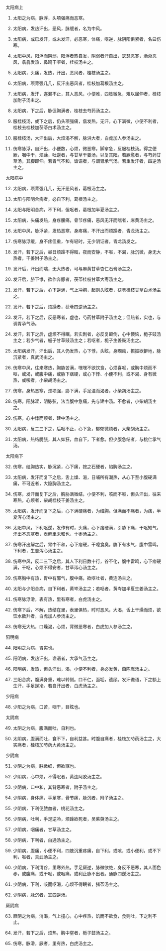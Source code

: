 太阳病上

1. 太阳之为病，脉浮，头项强痛而恶寒。

2. 太阳病，发热汗出，恶风，脉缓者，名为中风。

3. 太阳病，或已发汗，或未发汗，必恶寒，体痛，呕逆，脉阴阳俱紧者，名曰伤寒。

4. 太阳中风，阳浮而阴弱，阳浮者热自发，阴弱者汗自出，瑟瑟恶寒，淅淅恶风，翕翕发热，鼻鸣干呕者，桂枝汤主之。

5. 太阳病，头痛，发热，汗出，恶风者，桂枝汤主之。

6. 太阳病，项背强几几，反汗出恶风者，桂枝加葛根汤主之。

7. 太阳病，发汗，遂漏不止，其人恶风，小便难，四肢微急，难以屈伸者，桂枝加附子汤主之。

8. 太阳病，下之后，脉促胸满者，桂枝去芍药汤主之。

9. 服桂枝汤，或下之后，仍头项强痛，翕发热，无汗，心下满微，小便不利者，桂枝去桂枝加茯苓白术汤主之。

10. 服桂枝汤，大汗出后，大烦渴不解，脉洪大者，白虎加人参汤主之。

11. 伤寒脉浮，自汗出，小便数，心烦，微恶寒，脚挛急，反服桂枝汤。得之便厥，咽中干，烦躁，吐逆者，与甘草干姜汤，以复其阳。若厥愈者，与芍药甘草汤，其脚即伸。若胃气不和，谵语者，与谓胃承气汤。若重发汗者，四逆汤主之。

太阳病中

12. 太阳病，项背强几几，无汗恶风者，葛根汤主之。

13. 太阳与阳明合病者，必自下利，葛根汤主之。

14. 太阳与阳明合病，不下利，但呕者，葛根加半夏汤主之。

15. 太阳病，头痛发热，身疼腰痛，骨节疼痛，恶风无汗而喘者，麻黄汤主之。

16. 太阳中风，脉浮紧，发热恶寒，身疼痛，不汗出而烦躁者，青龙汤主之。

17. 伤寒脉浮缓，身不疼但重，乍有轻时，无少阴证者，青龙汤发之。

18. 发汗，若下之后，昼日烦躁不得眠，夜而安静，不呕，不渴，脉沉微，身无大热者，干姜附子汤主之。

19. 发汗后，汗出而喘，无大热者，可与麻黄甘草杏仁石膏汤主之。

20. 发汗后，脐下悸，欲作奔豚者，茯苓桂枝甘草大枣汤主之。

21. 发汗，若下之后，心下逆满，气上冲胸，起则头眩者，茯苓桂枝甘草白术汤主之。

22. 发汗，若下之后，烦躁者，茯苓四逆汤主之。

23. 发汗，若下之后，反恶寒者，虚也，芍药甘草附子汤主之；但热者，实也，与调胃承气汤。

24. 发汗，若下之后，虚烦不得眠。若实剧者，必反复颠倒，心中懊恼，栀子豉汤主之；若少气者，栀子甘草豉汤主之；若呕者，栀子生姜豉汤主之。

25. 太阳病发汗，汗出后，其人仍发热，心下悸，头眩，身瞤动，振振欲擗地，脉沉紧者，真武汤主之。

26. 伤寒中风，往来寒热，胸胁苦满，嘿嘿不欲饮食，心烦喜呕，或胸中烦而不呕，或渴，或腹中痛，或胁下痞硬，或心下悸、小便不利，或不渴、身有微热，或咳者，小柴胡汤主之。

27. 伤寒，身热恶寒，颈项强，胁下满，手足温而渴者，小柴胡汤主之。

28. 伤寒，阳脉涩，阴脉弦，法当腹中急痛，先与建中汤。不愈者，小柴胡汤主之。

29. 伤寒，心中悸而烦者，建中汤主之。

30. 太阳病，反二三下之，后呕不止，心下急，郁郁微烦者，大柴胡汤主之。

31. 太阳病，热结膀胱，其人如狂，血自下，下者愈。但少腹急结者，与桃仁承气汤。

太阳病下

32. 伤寒，结胸热实，脉沉紧，心下痛，按之石硬者，陷胸汤主之。

33. 太阳病，发汗而复下之后，舌上燥、渴，日哺所有潮热，从心下至小腹硬满痛，不可近者，大隐胸汤主之。

34. 伤寒，发汗而复下之后，胸胁满微结，小便不利，咳而不呕，但头汗出，往来寒热，心烦者，柴胡桂枝干姜汤主之。

35. 太阳病，发汗而复下之后，心下满硬痛者，为结胸。但满而不痛者，为痞，半夏泻心汤主之。

36. 太阳中风，下利呕逆，发作有时，头痛，心下痞硬满，引胁下痛，干呕短气，汗出不恶寒者，表解里未和也，十枣汤主之。

37. 伤寒汗出解之后，胃中不和，心下痞硬，干噫食臭，胁下有水气，腹中雷鸣，下利者，生姜泻心汤主之。

38. 伤寒中风，反二三下之后，其人下利日数十行，谷不化，腹中雷鸣，心下痞硬满，干呕，心烦不得安者，甘草泻心汤主之。

39. 伤寒胸中有热，胃中有邪气，腹中痛，欲呕吐者，黄连汤主之。

40. 太阳与少阳合病，自下利者，黄岑汤主之；若呕者，黄岑加半夏生姜汤主之。

41. 伤寒脉浮滑，表有热，里有寒者，白虎汤主之。

42. 伤寒下后，不解，热结在里，表里俱热，时时恶风，大渴，舌上干燥而烦，欲饮水数升者，白虎加人参汤主之。

43. 伤寒无大热，口燥渴，心烦，背微恶寒者，白虎加人参汤主之。

阳明病

44. 阳明之为病，胃实也。

45. 阳明病，发热汗出，谵语者，大承气汤主之。

46. 阳明病，发热，但头汗出，渴，小便不利者，身必发黄，茵陈嵩汤主之。

47. 三阳合病，腹满身重，难以转侧。口不仁，面垢，遗尿。发汗谵语，下之额上生汗，手足逆冷。若自汗出者，白虎汤主之。

少阳病

48. 少阳之为病，口苦，咽干，目眩也。

太阴病

49. 太阴之为病，腹满而吐，自利也。

50. 太阴病，腹满而吐，食不下，自利益甚。时腹自痛者，桂枝加芍药汤主之，大实痛者，桂枝加芍药大黄汤主之。

少阴病

51. 少阴之为病，脉微细，但欲寐也。

52. 少阴病，心中烦，不得眠者，黄连阿胶汤主之。

53. 少阴病，口中和，其背恶寒者，附子汤主之。

54. 少阴病，身体痛，手足寒，骨节痛，脉沉者，附子汤主之。

55. 少阴病，下利便脓血者，桃花汤主之。

56. 少阴病，吐利，手足逆冷，烦躁欲死者，吴茱萸汤主之。

57. 少阴病，咽痛者，甘草汤主之。

58. 少阴病，下利者，白通汤主之。

59. 少阴病，腹痛，小便不利，四肢沉重疼痛，自下利，或咳，或小便利，或不下利，呕者，真武汤主之。

60. 少阴病，下利清谷，里寒外热，手足厥逆，脉微欲绝，身反不恶寒，其人面色赤，或腹痛，或干呕，或咽痛，或利止脉不出者。通脉四逆汤主之。

61. 少阴病，下利，咳而呕渴，心烦不得眠者，猪苓汤主之。

62. 少阴病，脉沉者，宜四逆汤。

厥阴病

63. 厥阴之为病，消渴，气上撞心，心中疼热，饥而不欲食，食则吐，下之利不止。

64. 发汗，若下之后，烦热，胸中窒者，栀子鼓汤主之。

65. 伤寒，脉滑，厥者，里有热，白虎汤主之。
